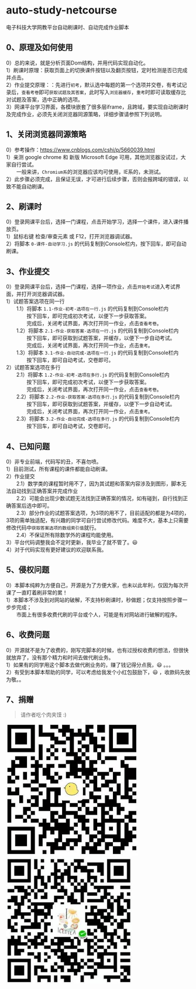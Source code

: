 # auto-study-netcourse
电子科技大学网教平台自动刷课时、自动完成作业脚本  

## 0、原理及如何使用
 0）总的来说，就是分析页面Dom结构，并用代码实现自动化。  
 1）刷课时原理：获取页面上的切换课件按钮以及翻页按钮，定时检测是否已完成并点击。  
 2）作业提交原理：：先进行`初考`，默认选中每题的第一个选项并交卷，有考试记录后，`查看考卷`即可`获取试题及其答案`，此时写入`浏览器缓存`，`重考`时即可读取缓存比对试题及答案，选中正确的选项。  
 3）网课平台学习界面，各模块嵌套了很多层iframe，且跨域，要实现自动刷课时及完成作业，必须先关闭浏览器同源策略，详细步骤请参照下列说明。  

## 1、关闭浏览器同源策略
 0）参考操作：https://www.cnblogs.com/cshi/p/5660039.html  
 1）亲测 google chrome 和 新版 Microsoft Edge 可用，其他浏览器没试过，大家自行尝试。  
　　一般来讲，`Chromium系`的浏览器应该均可使用，IE系的，未测试。  
 2）此步骤必须完成，且保证无误，才可进行后续步骤，否则会报跨域的错误，以致不能自动刷课。  

## 2、刷课时
 0）登录网课平台后，选择一门课程，点击开始学习，选择一个课件，进入课件播放页。  
 1）鼠标右键 检查/审查元素 或 F12，打开浏览器调试器。  
 2）将脚本 `0-课件-自动学习.js` 的代码复制到Console栏内，按下回车，即可自动刷课。  

## 3、作业提交
 0）登录网课平台后，选择一门课程，选择一项作业，点击`开始考试`进入考试界面，并打开浏览器调试器。  
 1）试题答案选项在同一行  
　　1.1）将脚本 `1.1-作业-初考-选项在一行.js` 的代码复制到Console栏内  
　　　　按下回车，即可完成初次考试，以便下一步获取答案。  
　　　　完成后，关闭考试界面，再次打开同一作业，点击`查看考卷`。  
　　1.2）将脚本 `2.1-作业-获取答案-选项在一行.js` 的代码复制到Console栏内  
　　　　按下回车，即可获取到试题答案，并缓存，以便下一步自动考试。  
　　　　完成后，关闭考试界面，再次打开同一作业，点击`重考`。  
　　1.3）将脚本 `3.1-作业-自动完成-选项在一行.js` 的代码复制到Console栏内  
　　　　按下回车，即可自动考试，交卷即可。  
 2）试题答案选项在多行  
　　2.1）将脚本 `1.2-作业-初考-选项在多行.js` 的代码复制到Console栏内  
　　　　按下回车，即可完成初次考试，以便下一步获取答案。  
　　　　完成后，关闭考试界面，再次打开同一作业，点击`查看考卷`。  
　　2.2）将脚本 `2.2-作业-获取答案-选项在多行.js` 的代码复制到Console栏内  
　　　　按下回车，即可获取到试题答案，并缓存，以便下一步自动考试。  
　　　　完成后，关闭考试界面，再次打开同一作业，点击`重考`。  
　　2.3）将脚本 `3.2-作业-自动完成-选项在多行.js` 的代码复制到Console栏内  
　　　　按下回车，即可自动考试，交卷即可。  

## 4、已知问题
 0）非专业前端，代码写的丑，不喜勿喷。  
 1）目前测试，所有课程的课件都能自动刷课。  
 2）作业提交  
　　2.1）数学类的课程暂时用不了，因为其试题和答案内容涉及到图形，脚本无法自动找到正确答案并完成作业  
　　2.2）可能会出现少数试题无法找到正确答案的情况，如有碰到，自行找到正确答案后选中即可。  
　　2.3）部分作业的试题答案选项，为3项的用不了，目前适配的都是为4项的，3项的需单独适配，有兴趣的同学可自行尝试修改代码。难度不大，基本上只需要修改代码中`获取答案选项的数组索引值`就行。  
　　2.4）不保证所有除数学外的课程均能使用。  
 3）平台代码调整我会不定时更新，我毕业了就不管了。😃  
 4）对于代码实现有更好建议的欢迎联系我。  

## 5、侵权问题
 0）本脚本纯粹为方便自己，开源是为了方便大家，也未以此牟利，仅因为每次开课了一直盯着刷非常的累！  
 1）本脚本不涉及到对网站的破解，不支持秒刷课时，秒做题；仅支持按照步骤一步步完成；  
　　市面上有很多收费代刷的平台或个人，可能是有对网站进行破解的程序。  

## 6、收费问题
 0）开源就不是为了收费的，刚写完脚本的时候，也有过授权收费的想法，但很快就放弃了，没有那个精力和时间去做代刷业务。  
 1）如果有的同学用这个脚本去做代刷业务的，赚了钱记得分点我，😃 。。。  
 2）有受到本脚本帮助的同学，可以考虑给我发个小红包鼓励下，😃 ，收款码先放为敬。。

## 7、捐赠
 >请作者吃个肉夹馍 :)  

[![](pic/alipay.jpg)](pic/alipay.jpg "支付宝")[![](pic/wechat.jpg)](pic/wechat.jpg "微信")
